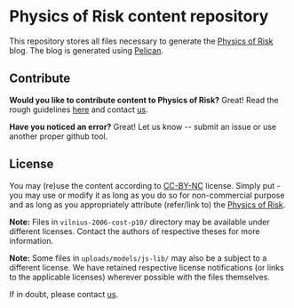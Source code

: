 # Physics of Risk content repository

This repository stores all files necessary to generate the
[Physics of Risk](http://rf.mokslasplius.lt/) blog. The blog is generated using [Pelican](http://docs.getpelican.com/en/stable/).

## Contribute

**Would you like to contribute content to Physics of Risk?** Great! Read the rough guidelines [here](http://rf.mokslasplius.lt/contribute/) and contact [us](http://rf.mokslasplius.lt/about/).

**Have you noticed an error?** Great! Let us know -- submit an issue or use another proper github tool.

## License

You may (re)use the content according to [CC-BY-NC](https://creativecommons.org/licenses/by-nc/4.0/) license. Simply put - you may use or modify it as long as you do so for non-commercial purpose and as long as you appropriately attribute (refer/link to) the [Physics of Risk](http://rf.mokslasplius.lt/).

**Note:** Files in `vilnius-2006-cost-p10/` directory may be available
under different licenses. Contact the authors of respective theses for more
information.

**Note:** Some files in `uploads/models/js-lib/` may also be a subject to a
different license. We have retained respective license notifications (or
links to the applicable licenses) wherever possible with the files
themselves.

If in doubt, please contact [us](http://rf.mokslasplius.lt/about/).
